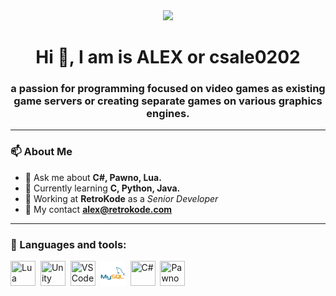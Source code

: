 <div id"header" align="center">
  <img src= "https://i.pinimg.com/originals/7d/07/a2/7d07a255678962d30d8717dcf5dbd266.gif" width="300" height"400" />
  <h1 align="center">Hi 👋, I am is ALEX or csale0202</h1>
  <h3 align="center">a passion for programming focused on video games as existing game servers or creating separate games on various graphics engines.</h3>

</div>

--- 

### 📫 About Me
-  🌱 Ask me about **C#, Pawno, Lua.**
-  🌱 Currently learning **C, Python, Java.**
-  🔭 Working at **RetroKode** as a *Senior Developer*
-  💬 My contact **alex@retrokode.com**

---

<div align"left">
    <h3> 🧰 Languages and tools: </h3>
    <div>
        <img src="https://upload.wikimedia.org/wikipedia/commons/c/cf/Lua-Logo.svg" title="Lua" width="40" height="40" />&nbsp;
        <img src="https://cdn.icon-icons.com/icons2/615/PNG/256/Unity_icon-icons.com_56592.png" title="Unity" width="40" height="40" />&nbsp;
        <img src="https://cdn.icon-icons.com/icons2/2107/PNG/512/file_type_vscode_icon_130084.png" title="VS Code" width="40" height="40" />&nbsp;
        <img src="https://raw.githubusercontent.com/devicons/devicon/1119b9f84c0290e0f0b38982099a2bd027a48bf1/icons/mysql/mysql-original-wordmark.svg" title="MySQL" width="40" height="40" />&nbsp;
        <img src="https://cdn-icons-png.flaticon.com/512/6132/6132221.png" title="C#" width="40" height="40" />&nbsp;
        <img src="https://www.freeiconspng.com/thumbs/pawn-icon/pawn-icon-2.png" title="Pawno" width="40" height="40" />&nbsp;
  
  
</div>

<!--
**csale0202/csale0202** is a ✨ _special_ ✨ repository because its `README.md` (this file) appears on your GitHub profile.

Here are some ideas to get you started:

- 🔭 I’m currently working on ...
- 🌱 I’m currently learning ...
- 👯 I’m looking to collaborate on ...
- 🤔 I’m looking for help with ...
- 💬 Ask me about ...
- 📫 How to reach me: ...
- 😄 Pronouns: ...
- ⚡ Fun fact: ...
-->
